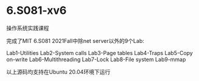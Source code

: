 # 6.S081-xv6
操作系统实践课程


完成了MIT 6.S081 2021Fall中除net server以外的9个Lab:

Lab1-Utilities 
Lab2-System calls
Lab3-Page tables
Lab4-Traps
Lab5-Copy on-write
Lab6-Multithreading
Lab7-Lock
Lab8-File system
Lab9-mmap

以上源码均支持在Ubuntu 20.04环境下运行
